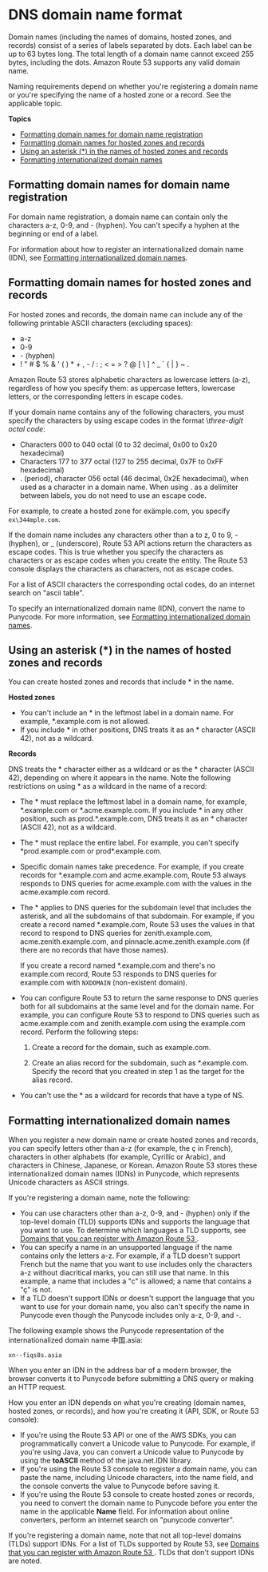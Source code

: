 # DNS domain name format<a name="DomainNameFormat"></a>

Domain names \(including the names of domains, hosted zones, and records\) consist of a series of labels separated by dots\. Each label can be up to 63 bytes long\. The total length of a domain name cannot exceed 255 bytes, including the dots\. Amazon Route 53 supports any valid domain name\. 

Naming requirements depend on whether you're registering a domain name or you're specifying the name of a hosted zone or a record\. See the applicable topic\.

**Topics**
+ [Formatting domain names for domain name registration](#domain-name-format-registration)
+ [Formatting domain names for hosted zones and records](#domain-name-format-hosted-zones)
+ [Using an asterisk \(\*\) in the names of hosted zones and records](#domain-name-format-asterisk)
+ [Formatting internationalized domain names](#domain-name-format-idns)

## Formatting domain names for domain name registration<a name="domain-name-format-registration"></a>

For domain name registration, a domain name can contain only the characters a\-z, 0\-9, and \- \(hyphen\)\. You can't specify a hyphen at the beginning or end of a label\.

For information about how to register an internationalized domain name \(IDN\), see [Formatting internationalized domain names](#domain-name-format-idns)\.

## Formatting domain names for hosted zones and records<a name="domain-name-format-hosted-zones"></a>

For hosted zones and records, the domain name can include any of the following printable ASCII characters \(excluding spaces\):
+ a\-z
+ 0\-9
+ \- \(hyphen\)
+ \! " \# $ % & ' \( \) \* \+ , \- / : ; < = > ? @ \[ \\ \] ^ \_ ` \{ \| \} \~ \. 

Amazon Route 53 stores alphabetic characters as lowercase letters \(a\-z\), regardless of how you specify them: as uppercase letters, lowercase letters, or the corresponding letters in escape codes\. 

If your domain name contains any of the following characters, you must specify the characters by using escape codes in the format \\*three\-digit octal code*:
+ Characters 000 to 040 octal \(0 to 32 decimal, 0x00 to 0x20 hexadecimal\)
+ Characters 177 to 377 octal \(127 to 255 decimal, 0x7F to 0xFF hexadecimal\)
+ \. \(period\), character 056 octal \(46 decimal, 0x2E hexadecimal\), when used as a character in a domain name\. When using \. as a delimiter between labels, you do not need to use an escape code\.

For example, to create a hosted zone for exämple\.com, you specify `ex\344mple.com`\.

If the domain name includes any characters other than a to z, 0 to 9, \- \(hyphen\), or \_ \(underscore\), Route 53 API actions return the characters as escape codes\. This is true whether you specify the characters as characters or as escape codes when you create the entity\. The Route 53 console displays the characters as characters, not as escape codes\.

For a list of ASCII characters the corresponding octal codes, do an internet search on "ascii table"\. 

To specify an internationalized domain name \(IDN\), convert the name to Punycode\. For more information, see [Formatting internationalized domain names](#domain-name-format-idns)\.

## Using an asterisk \(\*\) in the names of hosted zones and records<a name="domain-name-format-asterisk"></a>

You can create hosted zones and records that include \* in the name\. 

**Hosted zones**
+ You can't include an \* in the leftmost label in a domain name\. For example, \*\.example\.com is not allowed\.
+ If you include \* in other positions, DNS treats it as an \* character \(ASCII 42\), not as a wildcard\.

**Records**

DNS treats the \* character either as a wildcard or as the \* character \(ASCII 42\), depending on where it appears in the name\. Note the following restrictions on using \* as a wildcard in the name of a record:
+ The \* must replace the leftmost label in a domain name, for example, \*\.example\.com or \*\.acme\.example\.com\. If you include \* in any other position, such as prod\.\*\.example\.com, DNS treats it as an \* character \(ASCII 42\), not as a wildcard\.
+ The \* must replace the entire label\. For example, you can't specify \*prod\.example\.com or prod\*\.example\.com\.
+ Specific domain names take precedence\. For example, if you create records for \*\.example\.com and acme\.example\.com, Route 53 always responds to DNS queries for acme\.example\.com with the values in the acme\.example\.com record\.
+ The \* applies to DNS queries for the subdomain level that includes the asterisk, and all the subdomains of that subdomain\. For example, if you create a record named \*\.example\.com, Route 53 uses the values in that record to respond to DNS queries for zenith\.example\.com, acme\.zenith\.example\.com, and pinnacle\.acme\.zenith\.example\.com \(if there are no records that have those names\)\. 

  If you create a record named \*\.example\.com and there's no example\.com record, Route 53 responds to DNS queries for example\.com with `NXDOMAIN` \(non\-existent domain\)\.
+ You can configure Route 53 to return the same response to DNS queries both for all subdomains at the same level and for the domain name\. For example, you can configure Route 53 to respond to DNS queries such as acme\.example\.com and zenith\.example\.com using the example\.com record\. Perform the following steps:

  1. Create a record for the domain, such as example\.com\.

  1. Create an alias record for the subdomain, such as \*\.example\.com\. Specify the record that you created in step 1 as the target for the alias record\.
+ You can't use the \* as a wildcard for records that have a type of NS\.

## Formatting internationalized domain names<a name="domain-name-format-idns"></a>

When you register a new domain name or create hosted zones and records, you can specify letters other than a\-z \(for example, the ç in French\), characters in other alphabets \(for example, Cyrillic or Arabic\), and characters in Chinese, Japanese, or Korean\. Amazon Route 53 stores these internationalized domain names \(IDNs\) in Punycode, which represents Unicode characters as ASCII strings\.

If you're registering a domain name, note the following:
+ You can use characters other than a\-z, 0\-9, and \- \(hyphen\) only if the top\-level domain \(TLD\) supports IDNs and supports the language that you want to use\. To determine which languages a TLD supports, see [Domains that you can register with Amazon Route 53 ](registrar-tld-list.md)\.
+ You can specify a name in an unsupported language if the name contains only the letters a\-z\. For example, if a TLD doesn't support French but the name that you want to use includes only the characters a\-z without diacritical marks, you can still use that name\. In this example, a name that includes a "c" is allowed; a name that contains a "ç" is not\.
+ If a TLD doesn't support IDNs or doesn't support the language that you want to use for your domain name, you also can't specify the name in Punycode even though the Punycode includes only a\-z, 0\-9, and \-\.

The following example shows the Punycode representation of the internationalized domain name 中国\.asia:

`xn--fiqs8s.asia`

When you enter an IDN in the address bar of a modern browser, the browser converts it to Punycode before submitting a DNS query or making an HTTP request\.

How you enter an IDN depends on what you're creating \(domain names, hosted zones, or records\), and how you're creating it \(API, SDK, or Route 53 console\):
+ If you're using the Route 53 API or one of the AWS SDKs, you can programmatically convert a Unicode value to Punycode\. For example, if you're using Java, you can convert a Unicode value to Punycode by using the **toASCII** method of the java\.net\.IDN library\.
+ If you're using the Route 53 console to register a domain name, you can paste the name, including Unicode characters, into the name field, and the console converts the value to Punycode before saving it\.
+ If you're using the Route 53 console to create hosted zones or records, you need to convert the domain name to Punycode before you enter the name in the applicable **Name** field\. For information about online converters, perform an internet search on "punycode converter"\.

If you're registering a domain name, note that not all top\-level domains \(TLDs\) support IDNs\. For a list of TLDs supported by Route 53, see [Domains that you can register with Amazon Route 53 ](registrar-tld-list.md)\. TLDs that don't support IDNs are noted\. 